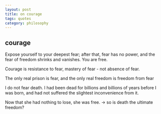 ```yaml
---
layout: post
title: on courage
tags: quotes
category: philosophy 
---
```



## courage


Expose yourself to your deepest fear; after that, fear has no power, and the fear of freedom shrinks and vanishes. You are free.

Courage is resistance to fear, mastery of fear - not absence of fear.

The only real prison is fear, and the only real freedom is freedom from fear

I do not fear death. I had been dead for billions and billions of years before I was born, and had not suffered the slightest inconvenience from it.

Now that she had nothing to lose, she was free. -> so is death the ultimate freedom?
